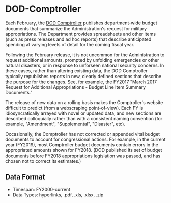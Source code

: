 # DOD-Comptroller

Each February, the [DOD Comptroller](https://comptroller.defense.gov/Budget-Materials/Budget2019/) publishes department-wide budget documents that summarize the Administration's request for military appropriations. The Department provides spreadsheets and other items (such as press releases and ad hoc reports) that describe anticipated spending at varying levels of detail for the coming fiscal year.

Following the February release, it is not uncommon for the Administration to request additional amounts, prompted by unfolding emergencies or other natural disasters, or in response to unforseen national security concerns. In these cases, rather than altering existing data, the DOD Comptroller typically republishes reports in new, clearly defined sections that describe the purpose for the changes. See, for example, the FY2017 "March 2017 Request for Additional Appropriations - Budget Line Item Summary Documents."

The release of new data on a rolling basis makes the Comptroller's website difficult to predict (from a webscraping point-of-view). Each FY is idiosyncratically arrayed with novel or updated data, and new sections are described colloquially rather than with a consistent naming convention (for example, "Amendment", "Supplemental", "Disaster", etc).

Occasionally, the Comptroller has not corrected or appended vital budget documents to account for congressional actions. For example, in the current year (FY2019), most Comptroller budget documents contain errors in the appropriated amounts shown for FY2018. (DOD published its set of budget documents before FY2018 appropriations legislation was passed, and has chosen not to correct its estimates.)

## Data Format
* Timespan: FY2000-current
* Data Types: hyperlinks, .pdf, .xls, .xlsx, .zip